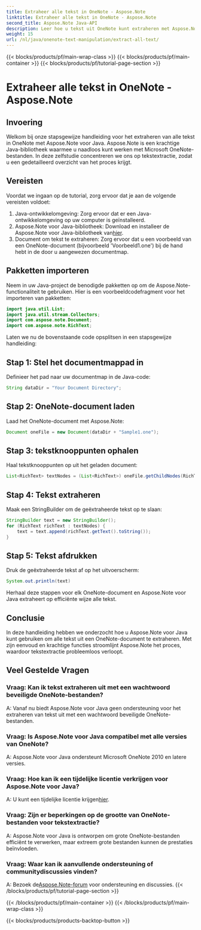 ```yaml
---
title: Extraheer alle tekst in OneNote - Aspose.Note
linktitle: Extraheer alle tekst in OneNote - Aspose.Note
second_title: Aspose.Note Java-API
description: Leer hoe u tekst uit OneNote kunt extraheren met Aspose.Note voor Java. Een uitgebreide handleiding met stapsgewijze instructies voor naadloze tekstextractie.
weight: 15
url: /nl/java/onenote-text-manipulation/extract-all-text/
---
```


{{< blocks/products/pf/main-wrap-class >}}
{{< blocks/products/pf/main-container >}}
{{< blocks/products/pf/tutorial-page-section >}}

# Extraheer alle tekst in OneNote - Aspose.Note

## Invoering
Welkom bij onze stapsgewijze handleiding voor het extraheren van alle tekst in OneNote met Aspose.Note voor Java. Aspose.Note is een krachtige Java-bibliotheek waarmee u naadloos kunt werken met Microsoft OneNote-bestanden. In deze zelfstudie concentreren we ons op tekstextractie, zodat u een gedetailleerd overzicht van het proces krijgt.
## Vereisten
Voordat we ingaan op de tutorial, zorg ervoor dat je aan de volgende vereisten voldoet:
1. Java-ontwikkelomgeving: Zorg ervoor dat er een Java-ontwikkelomgeving op uw computer is geïnstalleerd.
2.  Aspose.Note voor Java-bibliotheek: Download en installeer de Aspose.Note voor Java-bibliotheek van[hier](https://releases.aspose.com/note/java/).
3. Document om tekst te extraheren: Zorg ervoor dat u een voorbeeld van een OneNote-document (bijvoorbeeld 'Voorbeeld1.one') bij de hand hebt in de door u aangewezen documentmap.
## Pakketten importeren
Neem in uw Java-project de benodigde pakketten op om de Aspose.Note-functionaliteit te gebruiken. Hier is een voorbeeldcodefragment voor het importeren van pakketten:
```java
import java.util.List;
import java.util.stream.Collectors;
import com.aspose.note.Document;
import com.aspose.note.RichText;
```
Laten we nu de bovenstaande code opsplitsen in een stapsgewijze handleiding:
## Stap 1: Stel het documentmappad in
Definieer het pad naar uw documentmap in de Java-code:
```java
String dataDir = "Your Document Directory";
```
## Stap 2: OneNote-document laden
Laad het OneNote-document met Aspose.Note:
```java
Document oneFile = new Document(dataDir + "Sample1.one");
```
## Stap 3: tekstknooppunten ophalen
Haal tekstknooppunten op uit het geladen document:
```java
List<RichText> textNodes = (List<RichText>) oneFile.getChildNodes(RichText.class);
```
## Stap 4: Tekst extraheren
Maak een StringBuilder om de geëxtraheerde tekst op te slaan:
```java
StringBuilder text = new StringBuilder();
for (RichText richText : textNodes) {
    text = text.append(richText.getText().toString());
}
```
## Stap 5: Tekst afdrukken
Druk de geëxtraheerde tekst af op het uitvoerscherm:
```java
System.out.println(text)
```
Herhaal deze stappen voor elk OneNote-document en Aspose.Note voor Java extraheert op efficiënte wijze alle tekst.
## Conclusie
In deze handleiding hebben we onderzocht hoe u Aspose.Note voor Java kunt gebruiken om alle tekst uit een OneNote-document te extraheren. Met zijn eenvoud en krachtige functies stroomlijnt Aspose.Note het proces, waardoor tekstextractie probleemloos verloopt.
## Veel Gestelde Vragen

### Vraag: Kan ik tekst extraheren uit met een wachtwoord beveiligde OneNote-bestanden?
A: Vanaf nu biedt Aspose.Note voor Java geen ondersteuning voor het extraheren van tekst uit met een wachtwoord beveiligde OneNote-bestanden.
### Vraag: Is Aspose.Note voor Java compatibel met alle versies van OneNote?
A: Aspose.Note voor Java ondersteunt Microsoft OneNote 2010 en latere versies.
### Vraag: Hoe kan ik een tijdelijke licentie verkrijgen voor Aspose.Note voor Java?
 A: U kunt een tijdelijke licentie krijgen[hier](https://purchase.aspose.com/temporary-license/).
### Vraag: Zijn er beperkingen op de grootte van OneNote-bestanden voor tekstextractie?
A: Aspose.Note voor Java is ontworpen om grote OneNote-bestanden efficiënt te verwerken, maar extreem grote bestanden kunnen de prestaties beïnvloeden.
### Vraag: Waar kan ik aanvullende ondersteuning of communitydiscussies vinden?
 A: Bezoek de[Aspose.Note-forum](https://forum.aspose.com/c/note/28) voor ondersteuning en discussies.
{{< /blocks/products/pf/tutorial-page-section >}}

{{< /blocks/products/pf/main-container >}}
{{< /blocks/products/pf/main-wrap-class >}}

{{< blocks/products/products-backtop-button >}}
